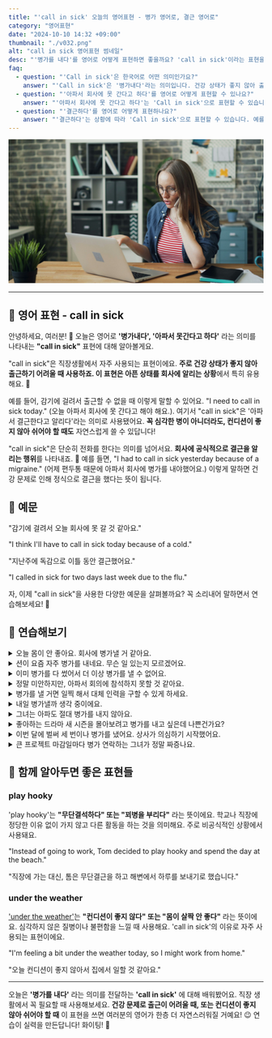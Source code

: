 ```yaml
---
title: "'call in sick' 오늘의 영어표현 - 병가 영어로, 결근 영어로"
category: "영어표현"
date: "2024-10-10 14:32 +09:00"
thumbnail: "./v032.png"
alt: "call in sick 영어표현 썸네일"
desc: "'병가를 내다'를 영어로 어떻게 표현하면 좋을까요? 'call in sick'이라는 표현을 배워봅시다. '감기에 걸려서 오늘 회사에 병가 내야할 것 같아요', '지난주에 독감으로 이틀 동안 아파서 회사에 못 간다고 했어요' 등을 영어로 표현하는 법을 배워봅시다. 다양한 예문을 통해서 연습하고 본인의 표현으로 만들어 보세요."
faq:
  - question: "'Call in sick'은 한국어로 어떤 의미인가요?"
    answer: "'Call in sick'은 '병가내다'라는 의미입니다. 건강 상태가 좋지 않아 출근하기 어려울 때 사용하는 표현입니다."
  - question: "'아파서 회사에 못 간다고 하다'를 영어로 어떻게 표현할 수 있나요?"
    answer: "'아파서 회사에 못 간다고 하다'는 'Call in sick'으로 표현할 수 있습니다. 예를 들어, '오늘 아파서 회사에 못 간다고 해야해요'는 'I need to call in sick today'로 말할 수 있습니다."
  - question: "'결근하다'를 영어로 어떻게 표현하나요?"
    answer: "'결근하다'는 상황에 따라 'Call in sick'으로 표현할 수 있습니다. 예를 들어, '지난주에 독감으로 이틀 동안 결근했어요'는 'I called in sick for two days last week due to the flu'로 말할 수 있습니다."
---
```


![테이블 앞, 노트북, 전화](./v032-1.jpg)

---

## 🌟 영어 표현 - call in sick

안녕하세요, 여러분! 👋 오늘은 영어로 **'병가내다', '아파서 못간다고 하다'** 라는 의미를 나타내는 **"call in sick"** 표현에 대해 알아볼게요.

"call in sick"은 직장생활에서 자주 사용되는 표현이에요. **주로 건강 상태가 좋지 않아 출근하기 어려울 때 사용하죠. 이 표현은 아픈 상태를 회사에 알리는 상황**에서 특히 유용해요. 🤒

예를 들어, 감기에 걸려서 출근할 수 없을 때 이렇게 말할 수 있어요. "I need to call in sick today." (오늘 아파서 회사에 못 간다고 해야 해요.). 여기서 "call in sick"은 '아파서 결근한다고 알리다'라는 의미로 사용됐어요. **꼭 심각한 병이 아니더라도, 컨디션이 좋지 않아 쉬어야 할 때도** 자연스럽게 쓸 수 있답니다!

"call in sick"은 단순히 전화를 한다는 의미를 넘어서요. **회사에 공식적으로 결근을 알리는 행위**를 나타내죠. 🏢 예를 들면, "I had to call in sick yesterday because of a migraine." (어제 편두통 때문에 아파서 회사에 병가를 내야했어요.) 이렇게 말하면 건강 문제로 인해 정식으로 결근을 했다는 뜻이 됩니다.

## 📖 예문

"감기에 걸려서 오늘 회사에 못 갈 것 같아요."

"I think I'll have to call in sick today because of a cold."

"지난주에 독감으로 이틀 동안 결근했어요."

"I called in sick for two days last week due to the flu."

자, 이제 "call in sick"을 사용한 다양한 예문을 살펴볼까요? 꼭 소리내어 말하면서 연습해보세요! 🚀

## 💬 연습해보기

<script async src="https://pagead2.googlesyndication.com/pagead/js/adsbygoogle.js?client=ca-pub-1465612013356152"
     crossorigin="anonymous"></script>
<!-- engple-horizontal-ad -->

<ins class="adsbygoogle"
     style="display:block"
     data-ad-client="ca-pub-1465612013356152"
     data-ad-slot="2106896038"
     data-ad-format="auto"
     data-full-width-responsive="true"></ins>

<script>
     (adsbygoogle = window.adsbygoogle || []).push({});
</script>

<details>
<summary>오늘 몸이 안 좋아요. 회사에 병가낼 거 같아요.</summary>
<span>I'm not feeling well today. I think I'm gonna call in sick.</span>
</details>

<details>
<summary>션이 요즘 자주 병가를 내네요. 무슨 일 있는지 모르겠어요.</summary>
<span>Sean's been calling in sick a lot lately. I wonder if everything's okay.</span>
</details>

<details>
<summary>이미 병가를 다 썼어서 더 이상 병가를 낼 수 없어요.</summary>
<span>He's used all his sick days already, so he <a href="/blog/in-english/026.cannot-afford/">can't afford to</a> call in sick again.</span>
</details>

<details>
<summary>정말 미안하지만, 아파서 회의에 참석하지 못할 것 같아요.</summary>
<span>I feel terrible about this, but I might have to call in sick for the meeting.</span>
</details>

<details>
<summary>병가를 낼 거면 일찍 해서 대체 인력을 구할 수 있게 하세요.</summary>
<span>If you're gonna call in sick, do it early so they can find someone to cover your shift.</span>
</details>

<details>
<summary>내일 병가낼까 생각 중이에요.</summary>
<span>I'm thinking of calling in sick tomorrow.</span>
</details>

<details>
<summary>그녀는 아파도 절대 병가를 내지 않아요.</summary>
<span>She never calls in sick, even when she probably should.</span>
</details>

<details>
<summary>좋아하는 드라마 새 시즌을 몰아보려고 병가를 내고 싶은데 나쁜건가요?</summary>
<span>Is it bad that I want to call in sick just to <a href="/blog/in-english/071.binge-watch/">binge-watch</a> the new season of my favorite show?</span>
</details>

<details>
<summary>이번 달에 벌써 세 번이나 병가를 냈어요. 상사가 의심하기 시작했어요.</summary>
<span>He's called in sick three times this month already. The boss is getting suspicious.</span>
</details>

<details>
<summary>큰 프로젝트 마감일마다 병가 연락하는 그녀가 정말 짜증나요.</summary>
<span>She always calls in sick when there's a big project due. It's so annoying.</span>
</details>

## 🤝 함께 알아두면 좋은 표현들

### play hooky

'play hooky'는 **"무단결석하다" 또는 "꾀병을 부리다"** 라는 뜻이에요. 학교나 직장에 정당한 이유 없이 가지 않고 다른 활동을 하는 것을 의미해요. 주로 비공식적인 상황에서 사용돼요.

"Instead of going to work, Tom decided to play hooky and spend the day at the beach."

"직장에 가는 대신, 톰은 무단결근을 하고 해변에서 하루를 보내기로 했습니다."

### under the weather

['under the weather'](/blog/in-english/099.under-the-weather/)는 **"컨디션이 좋지 않다" 또는 "몸이 살짝 안 좋다"** 라는 뜻이에요. 심각하지 않은 질병이나 불편함을 느낄 때 사용해요. 'call in sick'의 이유로 자주 사용되는 표현이에요.

"I'm feeling a bit under the weather today, so I might work from home."

"오늘 컨디션이 좋지 않아서 집에서 일할 것 같아요."

---

오늘은 **'병가를 내다'** 라는 의미를 전달하는 **'call in sick'** 에 대해 배워봤어요. 직장 생활에서 꼭 필요할 때 사용해보세요. **건강 문제로 출근이 어려울 때, 또는 컨디션이 좋지 않아 쉬어야 할 때** 이 표현을 쓰면 여러분의 영어가 한층 더 자연스러워질 거예요! 😉 연습이 실력을 만든답니다! 화이팅! 💪

